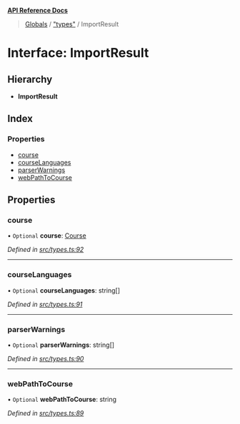 **[API Reference Docs](../README.md)**

> [Globals](../README.md) / ["types"](../modules/_types_.md) / ImportResult

# Interface: ImportResult

## Hierarchy

- **ImportResult**

## Index

### Properties

- [course](_types_.importresult.md#course)
- [courseLanguages](_types_.importresult.md#courselanguages)
- [parserWarnings](_types_.importresult.md#parserwarnings)
- [webPathToCourse](_types_.importresult.md#webpathtocourse)

## Properties

### course

• `Optional` **course**: [Course](_types_.course.md)

_Defined in [src/types.ts:92](https://github.com/distributhor/scormcloud-client/blob/c25d83b/src/types.ts#L92)_

---

### courseLanguages

• `Optional` **courseLanguages**: string[]

_Defined in [src/types.ts:91](https://github.com/distributhor/scormcloud-client/blob/c25d83b/src/types.ts#L91)_

---

### parserWarnings

• `Optional` **parserWarnings**: string[]

_Defined in [src/types.ts:90](https://github.com/distributhor/scormcloud-client/blob/c25d83b/src/types.ts#L90)_

---

### webPathToCourse

• `Optional` **webPathToCourse**: string

_Defined in [src/types.ts:89](https://github.com/distributhor/scormcloud-client/blob/c25d83b/src/types.ts#L89)_
